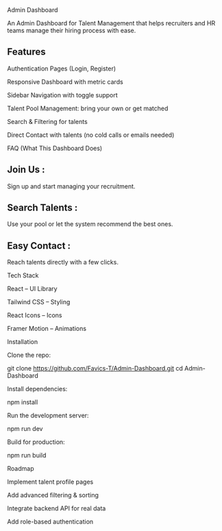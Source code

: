 Admin Dashboard

An Admin Dashboard for Talent Management that helps recruiters and HR teams manage their hiring process with ease.

## Features

 Authentication Pages (Login, Register)

Responsive Dashboard with metric cards

 Sidebar Navigation with toggle support

 Talent Pool Management: bring your own or get matched

 Search & Filtering for talents

 Direct Contact with talents (no cold calls or emails needed)

 FAQ (What This Dashboard Does)

## Join Us : 
 Sign up and start managing your recruitment.

## Search Talents :
  Use your pool or let the system recommend the best ones.

 ## Easy Contact :
 Reach talents directly with a few clicks.

 Tech Stack

React – UI Library

Tailwind CSS – Styling

React Icons – Icons

Framer Motion  – Animations

 Installation

Clone the repo:

git clone https://github.com/Favics-T/Admin-Dashboard.git
cd Admin-Dashboard


Install dependencies:

npm install


Run the development server:

npm run dev


Build for production:

npm run build

 Roadmap

 Implement talent profile pages

 Add advanced filtering & sorting

 Integrate backend API for real data

 Add role-based authentication



